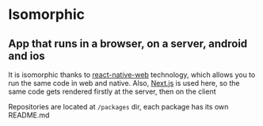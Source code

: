 # Isomorphic
## App that runs in a browser, on a server, android and ios

It is isomorphic thanks to [react-native-web](https://github.com/necolas/react-native-web) technology, which allows you to run the same code in web and native. Also, [Next.js](https://nextjs.org/) is used here, so the same code gets rendered firstly at the server, then on the client

Repositories are located at `/packages` dir, each package has its own README.md

